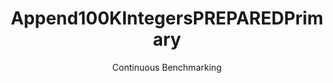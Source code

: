 ---
layout: default
title: Append100KIntegersPREPAREDPrimary
subtitle: Continuous Benchmarking
selected: Append
expanded: Benchmarking
benchmark: /individual_results/Append100KIntegersPREPAREDPrimary.html
---
